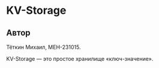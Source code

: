 # KV-Storage

## Автор 
Тёткин Михаил, МЕН-231015.

KV-Storage — это простое хранилище «ключ-значение».
